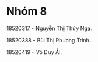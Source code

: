 # Nhóm 8

18520317 - Nguyễn Thị Thúy Nga.

18520388 - Bùi Thị Phương Trinh.

18520419 - Võ Duy Ái.
 
